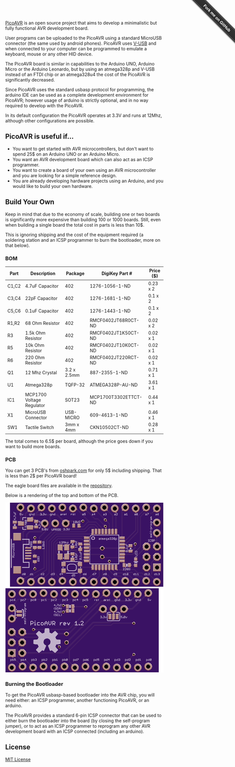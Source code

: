 [PicoAVR](http://acornejo.github.io/picoAVR) is an open source project
that aims to develop a minimalistic but fully functional AVR development
board.

User programs can be uploaded to the PicoAVR using a standard MicroUSB
connector (the same used by android phones). PicoAVR uses
[V-USB](http://www.obdev.at/products/vusb/index.html) and when connected
to your computer can be programmed to
emulate a keyboard, mouse or any other HID device.

The PicoAVR board is similar in capabilities to the Arduino UNO, Arduino
Micro or the Arduino Leonardo, but by using an atmega328p and V-USB
instead of an FTDI chip or an atmega328u4 the cost of the PicoAVR is
significantly decreased.

Since PicoAVR uses the standard usbasp protocol for programming, the
arduino IDE can be used as a complete development environment for
PicoAVR; however usage of arduino is strictly optional, and in no way
required to develop with the PicoAVR.

In its default configuration the PicoAVR operates at 3.3V and runs at
12Mhz, although other configurations are possible.


## PicoAVR is useful if...

* You want to get started with AVR microcontrollers, but don't want to
spend 25$ on an Arduino UNO or an Arduino Micro.
* You want an AVR development board which can also act as an ICSP
programmer.
* You want to create a board of your own using an AVR microcontroller
and you are looking for a simple reference design.
* You are already developing hardware projects using an Arduino, and you
would like to build your own hardware.

## Build Your Own

Keep in mind that due to the economy of scale, building one or two
boards is significantly more expensive than building 100 or 1000 boards.
Still, even when building a single board the total cost in parts is less
than 10$.

This is ignoring shipping and the cost of the equipment required
(a soldering station and an ICSP programmer to burn the
 bootloader, more on that below).

### BOM

|Part  | Description               | Package      | DigiKey Part #       | Price ($) |
|------|---------------------------|--------------|----------------------|-----------|
|C1,C2 | 4.7uF Capacitor           | 402          | 1276-1056-1-ND       | 0.23 x 2  |
|C3,C4 | 22pF  Capacitor           | 402          | 1276-1681-1-ND       | 0.1 x 2   |
|C5,C6 | 0.1uF Capacitor           | 402          | 1276-1443-1-ND       | 0.1 x 2   |
|R1,R2 | 68 Ohm Resistor           | 402          | RMCF0402JT68R0CT-ND  | 0.02 x 2  |
|R3    | 1.5k Ohm Resistor         | 402          | RMCF0402JT1K50CT-ND  | 0.02 x 1  |
|R5    | 10k Ohm Resistor          | 402          | RMCF0402JT10K0CT-ND  | 0.02 x 1  |
|R6    | 220 Ohm Resistor          | 402          | RMCF0402JT220RCT-ND  | 0.02 x 1  |
|Q1    | 12 Mhz Crystal            | 3.2 x 2.5mm  | 887-2355-1-ND        | 0.71 x 1  |
|U1    | Atmega328p                | TQFP-32      | ATMEGA328P-AU-ND     | 3.61 x 1  |
|IC1   | MCP1700 Voltage Regulator | SOT23        | MCP1700T3302ETTCT-ND | 0.44 x 1  |
|X1    | MicroUSB Connector        | USB-MICRO    | 609-4613-1-ND        | 0.46 x 1  |
|SW1   | Tactile Switch            | 3mm x 4mm    | CKN10502CT-ND        | 0.28 x 1  |

The total comes to 6.5$ per board, although the price goes down if you
want to build more boards.

### PCB

You can get 3 PCB's from [oshpark.com](http://oshpark.com) for only 5$
including shipping. That is less than 2$ per PicoAVR board!

The eagle board files are available in the
[repository](https://github.com/acornejo/picoAVR/tree/master/hardware).

Below is a rendering of the top and bottom of the PCB.

![TopBoard](images/board_top_render.png "Top View PCB")
![BottomBoard](images/board_bottom_render.png "Bottom View PCB")

### Burning the Bootloader
To get the PicoAVR usbasp-based bootloader into the AVR chip, you will
need either: an ICSP programmer, another functioning PicoAVR, or an
arduino.

The PicoAVR provides a standard 6-pin
ICSP connector that can be used to either burn the bootloader into the
board (by closing the self-program jumper), or to act as an ICSP
programmer to reprogram any other AVR development board with an ICSP
connected (including an arduino).

## License

[MIT License](http://opensource.org/licenses/MIT)

<div class="github-fork-ribbon-wrapper right fixed" style="width: 150px;height: 150px;position: fixed;overflow: hidden;top: 0;z-index: 9999;pointer-events: none;right: 0;"><div class="github-fork-ribbon" style="position: absolute;padding: 2px 0;background-color: #333;background-image: linear-gradient(to bottom, rgba(0, 0, 0, 0), rgba(0, 0, 0, 0.15));-webkit-box-shadow: 0 2px 3px 0 rgba(0, 0, 0, 0.5);-moz-box-shadow: 0 2px 3px 0 rgba(0, 0, 0, 0.5);box-shadow: 0 2px 3px 0 rgba(0, 0, 0, 0.5);z-index: 9999;pointer-events: auto;top: 42px;right: -43px;-webkit-transform: rotate(45deg);-moz-transform: rotate(45deg);-ms-transform: rotate(45deg);-o-transform: rotate(45deg);transform: rotate(45deg);"><a href="https://github.com/acornejo/picoAVR" style="font: 700 13px &quot;Helvetica Neue&quot;, Helvetica, Arial, sans-serif;color: #fff;text-decoration: none;text-shadow: 0 -1px rgba(0, 0, 0, 0.5);text-align: center;width: 200px;line-height: 20px;display: inline-block;padding: 2px 0;border-width: 1px 0;border-style: dotted;border-color: rgba(255, 255, 255, 0.7);">Fork me on GitHub</a></div></div>
